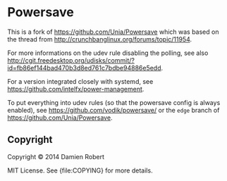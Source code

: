 # Powersave

This is a fork of <https://github.com/Unia/Powersave> which was based on the
thread from <http://crunchbanglinux.org/forums/topic/11954>.

For more informations on the udev rule disabling the polling, see also
<http://cgit.freedesktop.org/udisks/commit/?id=fb86ef144bad470b3d8ed761c7bdbe94886e5edd>.

For a version integrated closely with systemd, see
<https://github.com/intelfx/power-management>.

To put everything into udev rules (so that the powersave config is always
enabled), see <https://github.com/vodik/powersave/> or the `edge` branch of
<https://github.com/Unia/Powersave>.

## Copyright

Copyright © 2014 Damien Robert

MIT License. See {file:COPYING} for more details.
